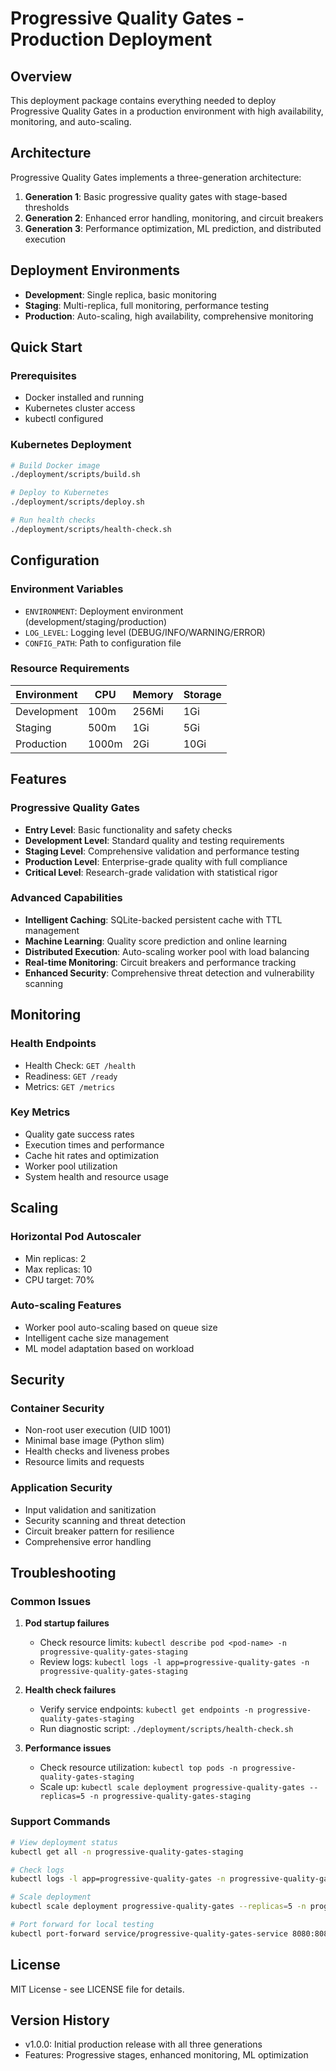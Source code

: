# Progressive Quality Gates - Production Deployment

## Overview

This deployment package contains everything needed to deploy Progressive Quality Gates 
in a production environment with high availability, monitoring, and auto-scaling.

## Architecture

Progressive Quality Gates implements a three-generation architecture:

1. **Generation 1**: Basic progressive quality gates with stage-based thresholds
2. **Generation 2**: Enhanced error handling, monitoring, and circuit breakers
3. **Generation 3**: Performance optimization, ML prediction, and distributed execution

## Deployment Environments

- **Development**: Single replica, basic monitoring
- **Staging**: Multi-replica, full monitoring, performance testing
- **Production**: Auto-scaling, high availability, comprehensive monitoring

## Quick Start

### Prerequisites

- Docker installed and running
- Kubernetes cluster access
- kubectl configured

### Kubernetes Deployment

```bash
# Build Docker image
./deployment/scripts/build.sh

# Deploy to Kubernetes
./deployment/scripts/deploy.sh

# Run health checks
./deployment/scripts/health-check.sh
```

## Configuration

### Environment Variables

- `ENVIRONMENT`: Deployment environment (development/staging/production)
- `LOG_LEVEL`: Logging level (DEBUG/INFO/WARNING/ERROR)
- `CONFIG_PATH`: Path to configuration file

### Resource Requirements

| Environment | CPU | Memory | Storage |
|-------------|-----|---------|---------|
| Development | 100m | 256Mi | 1Gi |
| Staging | 500m | 1Gi | 5Gi |
| Production | 1000m | 2Gi | 10Gi |

## Features

### Progressive Quality Gates

- **Entry Level**: Basic functionality and safety checks
- **Development Level**: Standard quality and testing requirements  
- **Staging Level**: Comprehensive validation and performance testing
- **Production Level**: Enterprise-grade quality with full compliance
- **Critical Level**: Research-grade validation with statistical rigor

### Advanced Capabilities

- **Intelligent Caching**: SQLite-backed persistent cache with TTL management
- **Machine Learning**: Quality score prediction and online learning
- **Distributed Execution**: Auto-scaling worker pool with load balancing
- **Real-time Monitoring**: Circuit breakers and performance tracking
- **Enhanced Security**: Comprehensive threat detection and vulnerability scanning

## Monitoring

### Health Endpoints

- Health Check: `GET /health`
- Readiness: `GET /ready`
- Metrics: `GET /metrics`

### Key Metrics

- Quality gate success rates
- Execution times and performance
- Cache hit rates and optimization
- Worker pool utilization
- System health and resource usage

## Scaling

### Horizontal Pod Autoscaler

- Min replicas: 2
- Max replicas: 10  
- CPU target: 70%

### Auto-scaling Features

- Worker pool auto-scaling based on queue size
- Intelligent cache size management
- ML model adaptation based on workload

## Security

### Container Security

- Non-root user execution (UID 1001)
- Minimal base image (Python slim)
- Health checks and liveness probes
- Resource limits and requests

### Application Security

- Input validation and sanitization
- Security scanning and threat detection
- Circuit breaker pattern for resilience
- Comprehensive error handling

## Troubleshooting

### Common Issues

1. **Pod startup failures**
   - Check resource limits: `kubectl describe pod <pod-name> -n progressive-quality-gates-staging`
   - Review logs: `kubectl logs -l app=progressive-quality-gates -n progressive-quality-gates-staging`

2. **Health check failures**
   - Verify service endpoints: `kubectl get endpoints -n progressive-quality-gates-staging`
   - Run diagnostic script: `./deployment/scripts/health-check.sh`

3. **Performance issues**
   - Check resource utilization: `kubectl top pods -n progressive-quality-gates-staging`
   - Scale up: `kubectl scale deployment progressive-quality-gates --replicas=5 -n progressive-quality-gates-staging`

### Support Commands

```bash
# View deployment status
kubectl get all -n progressive-quality-gates-staging

# Check logs
kubectl logs -l app=progressive-quality-gates -n progressive-quality-gates-staging --tail=100

# Scale deployment
kubectl scale deployment progressive-quality-gates --replicas=5 -n progressive-quality-gates-staging

# Port forward for local testing
kubectl port-forward service/progressive-quality-gates-service 8080:8080 -n progressive-quality-gates-staging
```

## License

MIT License - see LICENSE file for details.

## Version History

- v1.0.0: Initial production release with all three generations
- Features: Progressive stages, enhanced monitoring, ML optimization
